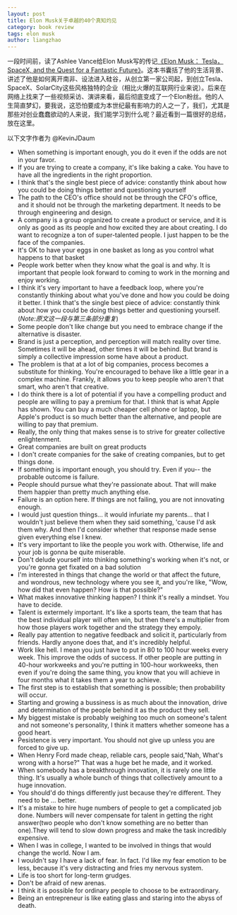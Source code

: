 ```yaml
---
layout: post
title: Elon Musk关于卓越的40个真知灼见
category: book review
tags: elon musk
author: liangzhao
---
```


一段时间前，读了Ashlee Vance给Elon Musk写的传记[《Elon Musk： Tesla，SpaceX, and the Quest for a Fantastic Future》][1]。这本书囊括了他的生活背景、讲述了他是如何离开南非、设法进入硅谷，从创立第一家公司起，到创立Tesla、SpaceX、SolarCity这些风格独特的企业（相比火爆的互联网行业来说）。后来在网络上找来了一些视频采访、演讲来看，最后彻底变成了一个Elon粉丝。他的人生简直梦幻，要我说，这恐怕要成为本世纪最有影响力的人之一了，我们，尤其是那些对创业蠢蠢欲动的人来说，我们能学习到什么呢？最近看到一篇很好的总结，放在这里。

以下文字作者为 @KevinJDaum

- When something is important enough, you do it even if the odds are not in your favor.
- If you are trying to create a company, it's like baking a cake. You have to have all the ingredients in the right proportion.
- I think that's the single best piece of advice: constantly think about how you could be doing things better and questioning yourself
- The path to the CEO's office should not be through the CFO's office, and it should not be through the marketing department. It needs to be through engineering and design.
- A company is a group organized to create a product or service, and it is only as good as its people and how excited they are about creating. I do want to recognize a ton of super-talented people. I just happen to be the face of the companies. 
- It's OK to have your eggs in one basket as long as you control what happens to that basket
- People work better when they know what the goal is and why. It is important that people look forward to coming to work in the morning and enjoy working.
- I think it's very important to have a feedback loop, where you're constantly thinking about what you've done and how you could be doing it better. I think that's the single best piece of advice: constantly think about how you could be doing things better and questioning yourself.(*Note:原文这一段与第三条部分重复*)
- Some people don't like change but you need to embrace change if the alternative is disaster.
- Brand is just a perception, and perception will match reality over time. Sometimes it will be ahead, other times it will be behind. But brand is simply a collective impression some have about a product.
- The problem is that at a lot of big companies, process becomes a substitute for thinking. You're encouraged to behave like a little gear in a complex machine. Frankly, it allows you to keep people who aren't that smart, who aren't that creative.
- I do think there is a lot of potential if you have a compelling product and people are willing to pay a premium for that. I think that is what Apple has shown. You can buy a much cheaper cell phone or laptop, but Apple's product is so much better than the alternative, and people are willing to pay that premium.
- Really, the only thing that makes sense is to strive for greater collective enlightenment.
- Great companies are built on great products
- I don't create companies for the sake of creating companies, but to get things done.
- If something is important enough, you should try. Even if you-- the probable outcome is failure.
- People should pursue what they're passionate about. That will make them happier than pretty much anything else.
- Failure is an option here. If things are not failing, you are not innovating enough.
- I would just question things... it would infuriate my parents... that I wouldn't just believe them when they said something, 'cause I'd ask them why. And then I'd consider whether that response made sense given everything else I knew.
- It's very important to like the people you work with. Otherwise, life and your job is gonna be quite miserable.
- Don't delude yourself into thinking something's working when it's not, or you're gonna get fixated on a bad solution
- I'm interested in things that change the world or that affect the future, and wondrous, new technology where you see it, and you're like, "Wow, how did that even happen? How is that possible?"
- What makes innovative thinking happen? I think it's really a mindset. You have to decide.
- Talent is extermely important. It's like a sports team, the team that has the best individual player will often win, but then there's a multiplier from how those players work together and the strategy they empoly.
- Really pay attention to negative feedback and solicit it, particularly from friends. Hardly anyone does that, and it's incredibly helpful.
- Work like hell. I mean you just have to put in 80 to 100 hour weeks every week. This improve the odds of success. If other people are putting in 40-hour workweeks and you're putting in 100-hour workweeks, then even if you're doing the same thing, you know that you will achieve in four months what it takes them a year to achieve.
- The first step is to establish that something is possible; then probability will occur.
- Starting and growing a bussiness is as much about the innovation, drive and determination of the people behind it as the product they sell.
- My biggest mistake is probably weighing too much on someone's talent and not someone's personality, I think it matters whether someone has a good heart.
- Pesistence is very important. You should not give up unless you are forced to give up.
- When Henry Ford made cheap, reliable cars, people said,"Nah, What's wrong with a horse?" That was a huge bet he made, and it worked.
- When somebody has a breakthrough innovation, it is rarely one little thing. It's usually a whole bunch of things that collectively amount to a huge innovation.
- You should'd do things differently just because they're different. They need to be ... better.
- It's a mistake to hire huge numbers of people to get a complicated job done. Numbers will never compensate for talent in getting the right answer(two people who don't know something are no better than one).They will tend to slow down progress and make the task incredibly expensive.
- When I was in college, I wanted to be involved in things that would change the world. Now I am.
- I wouldn't say I have a lack of fear. In fact. I'd like my fear emotion to be less, because it's very distracting and fries my nervous system.
- Life is too short for long-term grudges.
- Don't be afraid of new arenas.
- I think it is possible for ordinary people to choose to be extraordinary.
- Being an entrepreneur is like eating glass and staring into the abyss of death.

[1]: http://item.jd.com/19541565.html
